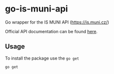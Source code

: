 # go-is-muni-api
Go wrapper for the IS MUNI API (https://is.muni.cz/)

Official API documentation can be found [here](https://is.muni.cz/napoveda/technicka/bloky_api).

## Usage

To install the package use the `go get`

```bash
go get 
```



